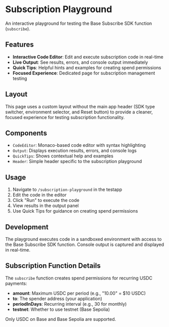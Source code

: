 # Subscription Playground

An interactive playground for testing the Base Subscribe SDK function (`subscribe`).

## Features

- **Interactive Code Editor**: Edit and execute subscription code in real-time
- **Live Output**: See results, errors, and console output immediately
- **Quick Tips**: Helpful hints and examples for creating spend permissions
- **Focused Experience**: Dedicated page for subscription management testing

## Layout

This page uses a custom layout without the main app header (SDK type switcher, environment selector, and Reset button) to provide a cleaner, focused experience for testing subscription functionality.

## Components

- `CodeEditor`: Monaco-based code editor with syntax highlighting
- `Output`: Displays execution results, errors, and console logs
- `QuickTips`: Shows contextual help and examples
- `Header`: Simple header specific to the subscription playground

## Usage

1. Navigate to `/subscription-playground` in the testapp
2. Edit the code in the editor
3. Click "Run" to execute the code
4. View results in the output panel
5. Use Quick Tips for guidance on creating spend permissions

## Development

The playground executes code in a sandboxed environment with access to the Base Subscribe SDK function. Console output is captured and displayed in real-time.

## Subscription Function Details

The `subscribe` function creates spend permissions for recurring USDC payments:
- **amount**: Maximum USDC per period (e.g., "10.00" = $10 USDC)
- **to**: The spender address (your application)
- **periodInDays**: Recurring interval (e.g., 30 for monthly)
- **testnet**: Whether to use testnet (Base Sepolia)

Only USDC on Base and Base Sepolia are supported.
